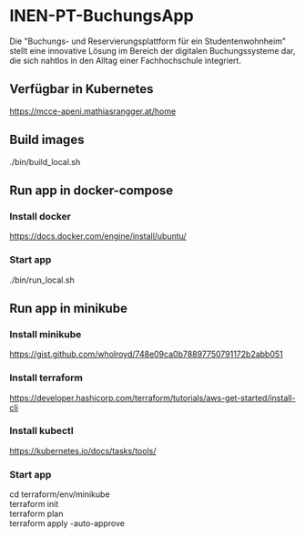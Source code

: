 # INEN-PT-BuchungsApp
 Die "Buchungs- und Reservierungsplattform für ein Studentenwohnheim" stellt eine innovative Lösung im Bereich der digitalen Buchungssysteme dar, die sich nahtlos in den Alltag einer Fachhochschule integriert.

## Verfügbar in Kubernetes
https://mcce-apeni.mathiasrangger.at/home

## Build images
./bin/build_local.sh


## Run app in docker-compose

### Install docker
https://docs.docker.com/engine/install/ubuntu/

### Start app
./bin/run_local.sh



## Run app in minikube
### Install minikube
https://gist.github.com/wholroyd/748e09ca0b78897750791172b2abb051

### Install terraform

https://developer.hashicorp.com/terraform/tutorials/aws-get-started/install-cli

### Install kubectl

https://kubernetes.io/docs/tasks/tools/


### Start app
cd terraform/env/minikube\
terraform init\
terraform plan\
terraform apply -auto-approve
